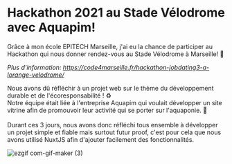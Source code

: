 # Hackathon 2021 au Stade Vélodrome avec Aquapim!
Grâce à mon école EPITECH Marseille, j'ai eu la chance de participer au Hackathon qui nous donner rendez-vous au Stade Vélodrome à Marseille! 🎉

*Plus d'information: https://code4marseille.fr/hackathon-jobdating3-a-lorange-velodrome/*

Nous avons dû réfléchir à un projet web sur le thème du développement durable et de l'écoresponsabilité ! ♻️
<br>
Notre équipe était liée à l'entreprise Aquapim qui voulait développer un site vitrine afin de promouvoir leur activité qui se porter sur l'aquaponie. 🌱
<br>
<br>
Durant ces 3 jours, nous avons donc réfléchi tous ensemble à développer un projet simple et fiable mais surtout futur proof, c'est pour cela que nous avons utilisé NuxtJS afin d'ajouter facilement des fonctionnalités. 
<br>

![ezgif com-gif-maker (3)](https://user-images.githubusercontent.com/90611119/141355723-304b946e-c979-4bab-8a36-ec9f3b517deb.gif)
